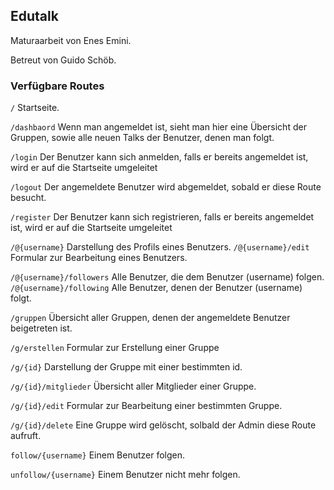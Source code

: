 ## Edutalk

Maturaarbeit von Enes Emini.

Betreut von Guido Schöb.


### Verfügbare Routes
`/` Startseite.

`/dashbaord` Wenn man angemeldet ist, sieht man hier eine Übersicht der Gruppen, sowie alle neuen Talks der Benutzer, denen man folgt.

`/login` Der Benutzer kann sich anmelden, falls er bereits angemeldet ist, wird er auf die Startseite umgeleitet

`/logout` Der angemeldete Benutzer wird abgemeldet, sobald er diese Route besucht.

`/register` Der Benutzer kann sich registrieren, falls er bereits angemeldet ist, wird er auf die Startseite umgeleitet


`/@{username}` Darstellung des Profils eines Benutzers.
`/@{username}/edit` Formular zur Bearbeitung eines Benutzers.

`/@{username}/followers` Alle Benutzer, die dem Benutzer (username) folgen.
`/@{username}/following` Alle Benutzer, denen der Benutzer (username) folgt.


`/gruppen` Übersicht aller Gruppen, denen der angemeldete Benutzer beigetreten ist.

`/g/erstellen` Formular zur Erstellung einer Gruppe

`/g/{id}` Darstellung der Gruppe mit einer bestimmten id.

`/g/{id}/mitglieder` Übersicht aller Mitglieder einer Gruppe.

`/g/{id}/edit` Formular zur Bearbeitung einer bestimmten Gruppe.

`/g/{id}/delete` Eine Gruppe wird gelöscht, solbald der Admin diese Route aufruft.

`follow/{username}` Einem Benutzer folgen.

`unfollow/{username}` Einem Benutzer nicht mehr folgen.

